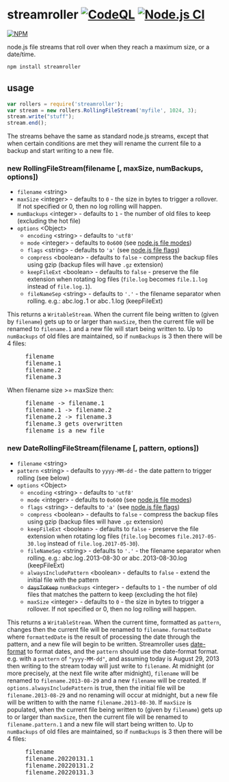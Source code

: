 streamroller [![CodeQL](https://github.com/log4js-node/streamroller/actions/workflows/codeql-analysis.yml/badge.svg)](https://github.com/log4js-node/streamroller/actions/workflows/codeql-analysis.yml) [![Node.js CI](https://github.com/log4js-node/streamroller/actions/workflows/node.js.yml/badge.svg)](https://github.com/log4js-node/streamroller/actions/workflows/node.js.yml)
============

[![NPM](https://nodei.co/npm/streamroller.png?downloads=true&downloadRank=true&stars=true)](https://nodei.co/npm/streamroller/)

node.js file streams that roll over when they reach a maximum size, or a date/time.

```sh
npm install streamroller
```

## usage

```javascript
var rollers = require('streamroller');
var stream = new rollers.RollingFileStream('myfile', 1024, 3);
stream.write("stuff");
stream.end();
```

The streams behave the same as standard node.js streams, except that when certain conditions are met they will rename the current file to a backup and start writing to a new file.

### new RollingFileStream(filename [, maxSize, numBackups, options])
* `filename` \<string\>
* `maxSize` \<integer\> - defaults to `0` - the size in bytes to trigger a rollover. If not specified or 0, then no log rolling will happen.
* `numBackups` \<integer\> - defaults to `1` - the number of old files to keep (excluding the hot file)
* `options` \<Object\>
  * `encoding` \<string\> - defaults to `'utf8'`
  * `mode` \<integer\> - defaults to `0o600` (see [node.js file modes](https://nodejs.org/dist/latest-v12.x/docs/api/fs.html#fs_file_modes))
  * `flags` \<string\> - defaults to `'a'` (see [node.js file flags](https://nodejs.org/dist/latest-v12.x/docs/api/fs.html#fs_file_system_flags))
  * `compress` \<boolean\> - defaults to `false` - compress the backup files using gzip (backup files will have `.gz` extension)
  * `keepFileExt` \<boolean\> - defaults to `false` - preserve the file extension when rotating log files (`file.log` becomes `file.1.log` instead of `file.log.1`).
  * `fileNameSep` \<string\> - defaults to `'.'` - the filename separator when rolling. e.g.: abc.log`.`1 or abc`.`1.log (keepFileExt)

This returns a `WritableStream`. When the current file being written to (given by `filename`) gets up to or larger than `maxSize`, then the current file will be renamed to `filename.1` and a new file will start being written to. Up to `numBackups` of old files are maintained, so if `numBackups` is 3 then there will be 4 files:
<pre>
     filename
     filename.1
     filename.2
     filename.3
</pre>
When filename size >= maxSize then:
<pre>
     filename -> filename.1
     filename.1 -> filename.2
     filename.2 -> filename.3
     filename.3 gets overwritten
     filename is a new file
</pre>

### new DateRollingFileStream(filename [, pattern, options])
* `filename` \<string\>
* `pattern` \<string\> - defaults to `yyyy-MM-dd` - the date pattern to trigger rolling (see below)
* `options` \<Object\>
  * `encoding` \<string\> - defaults to `'utf8'`
  * `mode` \<integer\> - defaults to `0o600` (see [node.js file modes](https://nodejs.org/dist/latest-v12.x/docs/api/fs.html#fs_file_modes))
  * `flags` \<string\> - defaults to `'a'` (see [node.js file flags](https://nodejs.org/dist/latest-v12.x/docs/api/fs.html#fs_file_system_flags))
  * `compress` \<boolean\> - defaults to `false` - compress the backup files using gzip (backup files will have `.gz` extension)
  * `keepFileExt` \<boolean\> - defaults to `false` - preserve the file extension when rotating log files (`file.log` becomes `file.2017-05-30.log` instead of `file.log.2017-05-30`).
  * `fileNameSep` \<string\> - defaults to `'.'` - the filename separator when rolling. e.g.: abc.log`.`2013-08-30 or abc`.`2013-08-30.log (keepFileExt)
  * `alwaysIncludePattern` \<boolean\> - defaults to `false` - extend the initial file with the pattern
  * <strike>`daysToKeep`</strike> `numBackups` \<integer\> - defaults to `1` - the number of old files that matches the pattern to keep (excluding the hot file)
  * `maxSize` \<integer\> - defaults to `0` - the size in bytes to trigger a rollover. If not specified or 0, then no log rolling will happen.

This returns a `WritableStream`. When the current time, formatted as `pattern`, changes then the current file will be renamed to `filename.formattedDate` where `formattedDate` is the result of processing the date through the pattern, and a new file will begin to be written. Streamroller uses [date-format](http://github.com/nomiddlename/date-format) to format dates, and the `pattern` should use the date-format format. e.g. with a `pattern` of `"yyyy-MM-dd"`, and assuming today is August 29, 2013 then writing to the stream today will just write to `filename`. At midnight (or more precisely, at the next file write after midnight), `filename` will be renamed to `filename.2013-08-29` and a new `filename` will be created. If `options.alwaysIncludePattern` is true, then the initial file will be `filename.2013-08-29` and no renaming will occur at midnight, but a new file will be written to with the name `filename.2013-08-30`. If `maxSize` is populated, when the current file being written to (given by `filename`) gets up to or larger than `maxSize`, then the current file will be renamed to `filename.pattern.1` and a new file will start being written to. Up to `numBackups` of old files are maintained, so if `numBackups` is 3 then there will be 4 files:
<pre>
     filename
     filename.20220131.1
     filename.20220131.2
     filename.20220131.3
</pre>
